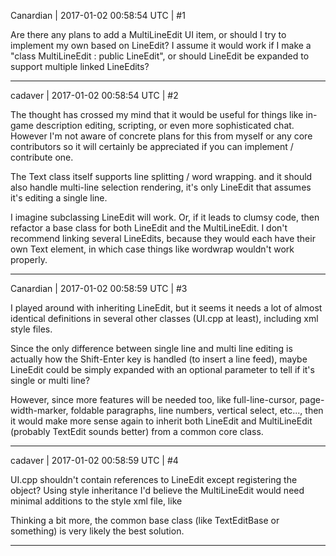 Canardian | 2017-01-02 00:58:54 UTC | #1

Are there any plans to add a MultiLineEdit UI item, or should I try to implement my own based on LineEdit?
I assume it would work if I make a "class MultiLineEdit : public LineEdit", or should LineEdit be expanded to support multiple linked LineEdits?

-------------------------

cadaver | 2017-01-02 00:58:54 UTC | #2

The thought has crossed my mind that it would be useful for things like in-game description editing, scripting, or even more sophisticated chat. However I'm not aware of concrete plans for this from myself or any core contributors so it will certainly be appreciated if you can implement / contribute one.

The Text class itself supports line splitting / word wrapping. and it should also handle multi-line selection rendering, it's only LineEdit that assumes it's editing a single line.

I imagine subclassing LineEdit will work. Or, if it leads to clumsy code, then refactor a base class for both LineEdit and the MultiLineEdit. I don't recommend linking several LineEdits, because they would each have their own Text element, in which case things like wordwrap wouldn't work properly.

-------------------------

Canardian | 2017-01-02 00:58:59 UTC | #3

I played around with inheriting LineEdit, but it seems it needs a lot of almost identical definitions in several other classes (UI.cpp at least), including xml style files.

Since the only difference between single line and multi line editing is actually how the Shift-Enter key is handled (to insert a line feed), maybe LineEdit could be simply expanded with an optional parameter to tell if it's single or multi line?

However, since more features will be needed too, like full-line-cursor, page-width-marker, foldable paragraphs, line numbers, vertical select, etc..., then it would make more sense again to inherit both LineEdit and MultiLineEdit (probably TextEdit sounds better) from a common core class.

-------------------------

cadaver | 2017-01-02 00:58:59 UTC | #4

UI.cpp shouldn't contain references to LineEdit except registering the object? Using style inheritance I'd believe the MultiLineEdit would need minimal additions to the style xml file, like <element type="MultiLineEdit" style="LineEdit" auto="false">

Thinking a bit more, the common base class (like TextEditBase or something) is very likely the best solution.

-------------------------

